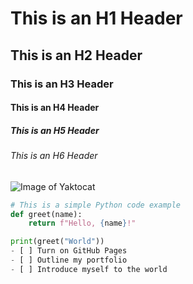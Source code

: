 # This is an H1 Header
## This is an H2 Header
### This is an H3 Header
#### This is an H4 Header
##### This is an H5 Header
###### This is an H6 Header
![Image of Yaktocat](https://octodex.github.com/images/yaktocat.png)
```python
# This is a simple Python code example
def greet(name):
    return f"Hello, {name}!"

print(greet("World"))
- [ ] Turn on GitHub Pages
- [ ] Outline my portfolio
- [ ] Introduce myself to the world
